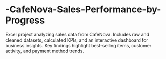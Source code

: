 # -CafeNova-Sales-Performance-by-Progress
Excel project analyzing sales data from CafeNova. Includes raw and cleaned datasets, calculated KPIs, and an interactive dashboard for business insights. Key findings highlight best-selling items, customer activity, and payment method trends.
